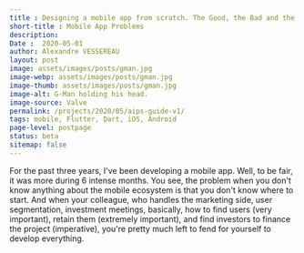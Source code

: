 ```yaml
---
title : Designing a mobile app from scratch. The Good, the Bad and the Ugly.
short-title : Mobile App Problems
description:  
Date :  2020-05-01
author: Alexandre VESSEREAU
layout: post
image: assets/images/posts/gman.jpg
image-webp: assets/images/posts/gman.jpg
image-thumb: assets/images/posts/gman.jpg
image-alt: G-Man holding his head. 
image-source: Valve
permalink: /projects/2020/05/aips-guide-v1/
tags: mobile, Flutter, Dart, iOS, Android
page-level: postpage
status: beta 
sitemap: false
---
```


<!-- status - publ, beta -->
<!-- Add images to assets/images/posts/2020-05-01-aips-guide-v1 -->
For the past three years, I've been developing a mobile app. Well, to be fair, it was more during 6 intense months. You see, the problem when you don't know anything about the mobile ecosystem is that you don't know where to start. And when your colleague, who handles the marketing side, user segmentation, investment meetings, basically, how to find users (very important), retain them (extremely important), and find investors to finance the project (imperative), you're pretty much left to fend for yourself to develop everything.